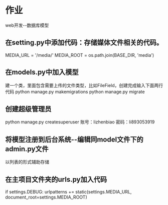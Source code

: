 # 作业 
web开发--数据库模型

## 在setting.py中添加代码：存储媒体文件相关的代码。
MEDIA_URL = '/media/'
MEDIA_ROOT = os.path.join(BASE_DIR, 'media')

## 在models.py中加入模型
建一个类，里面包含需要上传的文件类型，比如FileField，创建完成输入下面两行代码
python manage.py makemigrations 
python manage.py migrate

## 创建超级管理员 
python manage.py createsuperuser
账号：lizhenbiao
密码：li893053919



## 将模型注册到后台系统--编辑同model文件下的admin.py文件
以列表的形式辅助存储

## 在主项目文件夹的urls.py加入代码
if settings.DEBUG:
    urlpatterns += static(settings.MEDIA_URL,
                          document_root=settings.MEDIA_ROOT)